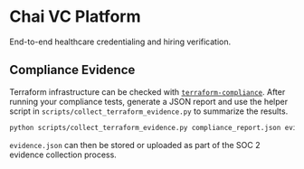# Chai VC Platform

End-to-end healthcare credentialing and hiring verification.

## Compliance Evidence

Terraform infrastructure can be checked with [`terraform-compliance`](https://terraform-compliance.com). After running your compliance tests, generate a JSON report and use the helper script in `scripts/collect_terraform_evidence.py` to summarize the results.

```bash
python scripts/collect_terraform_evidence.py compliance_report.json evidence.json
```

`evidence.json` can then be stored or uploaded as part of the SOC 2 evidence collection process.
